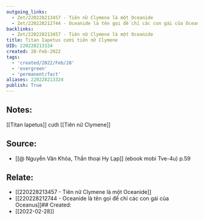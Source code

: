 ```yaml
---
outgoing_links:
  - Zet/220228213457 - Tiên nữ Clymene là một Oceanide
  - Zet/220228212744 - Oceanide là tên gọi để chỉ các con gái của Oceanus
backlinks:
  - Zet/220228213457 - Tiên nữ Clymene là một Oceanide
title: Titan Iapetus cưới tiên nữ Clymene
UID: 220228213324
created: 28-Feb-2022
tags:
  - 'created/2022/Feb/28'
  - 'evergreen'
  - 'permanent/fact'
aliases: 220228213324
publish: True
---
```

## Notes:
[[Titan Iapetus]] cưới [[Tiên nữ Clymene]]

## Source:
- [[@ Nguyễn Văn Khỏa, Thần thoại Hy Lạp]] (ebook mobi Tve-4u) p.59

## Relate:
- [[220228213457 - Tiên nữ Clymene là một Oceanide]]
- [[220228212744 - Oceanide là tên gọi để chỉ các con gái của Oceanus]]## Created:
- [[2022-02-28]]
